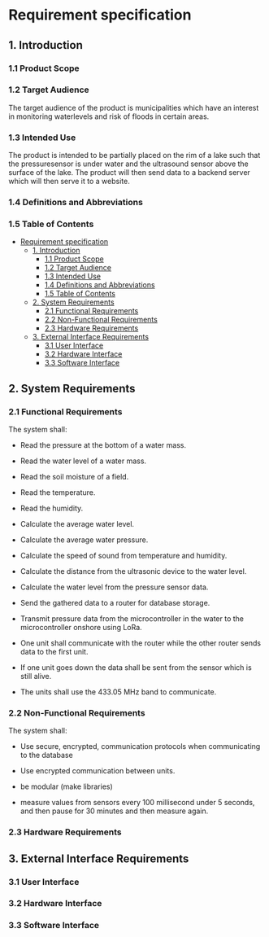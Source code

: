 # Requirement specification

## 1. Introduction

### 1.1 Product Scope

### 1.2 Target Audience

The target audience of the product is municipalities which have an interest in monitoring waterlevels and risk of floods in certain areas.  

### 1.3 Intended Use

The product is intended to be partially placed on the rim of a lake such that the pressuresensor is under water and the ultrasound sensor above the surface of the lake. The product will then send data to a backend server which will then serve it to a website.  

### 1.4 Definitions and Abbreviations

### 1.5 Table of Contents

- [Requirement specification](#requirement-specification)
  - [1. Introduction](#1-introduction)
    - [1.1 Product Scope](#11-product-scope)
    - [1.2 Target Audience](#12-target-audience)
    - [1.3 Intended Use](#13-intended-use)
    - [1.4 Definitions and Abbreviations](#14-definitions-and-abbreviations)
    - [1.5 Table of Contents](#15-table-of-contents)
  - [2. System Requirements](#2-system-requirements)
    - [2.1 Functional Requirements](#21-functional-requirements)
    - [2.2 Non-Functional Requirements](#22-non-functional-requirements)
    - [2.3 Hardware Requirements](#23-hardware-requirements)
  - [3. External Interface Requirements](#3-external-interface-requirements)
    - [3.1 User Interface](#31-user-interface)
    - [3.2 Hardware Interface](#32-hardware-interface)
    - [3.3 Software Interface](#33-software-interface)

## 2. System Requirements

### 2.1 Functional Requirements
The system shall:

- Read the pressure at the bottom of a water mass.

- Read the water level of a water mass.

- Read the soil moisture of a field.

- Read the temperature.

- Read the humidity.

- Calculate the average water level.

- Calculate the average water pressure.

- Calculate the speed of sound from temperature and humidity.

- Calculate the distance from the ultrasonic device to the water level.

- Calculate the water level from the pressure sensor data.

- Send the gathered data to a router for database storage.

- Transmit pressure data from the microcontroller in the water to the microcontroller onshore using LoRa.

- One unit shall communicate with the router while the other router sends data to the first unit.

- If one unit goes down the data shall be sent from the sensor which is still alive.

- The units shall use the 433.05 MHz band to communicate.

### 2.2 Non-Functional Requirements

The system shall: 

-  Use secure, encrypted, communication protocols when communicating to the database

- Use encrypted communication between units.

- be modular (make libraries)
 
- measure values from sensors every 100 millisecond under 5 seconds, and then pause for 30 minutes and then measure again. 

### 2.3 Hardware Requirements

## 3. External Interface Requirements

### 3.1 User Interface

### 3.2 Hardware Interface

### 3.3 Software Interface
